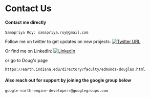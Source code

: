 # Contact Us

#### Contact me directly
```
Samapriya Roy: samapriya.roy@gmail.com
```
Follow me on twitter to get updates on new projects: [![Twitter URL](https://img.shields.io/badge/Twitter-1DA1F2?style=for-the-badge&logo=twitter&logoColor=white)](https://twitter.com/intent/follow?screen_name=samapriyaroy)

Or find me on LinkedIn: [![LinkedIn](https://img.shields.io/badge/LinkedIn-0077B5?style=for-the-badge&logo=linkedin&logoColor=white)](https://www.linkedin.com/in/samapriya/)

or go to Doug's page

```
https://earth.indiana.edu/directory/faculty/edmonds-douglas.html
```

#### Also reach out for support by joining the google group below

```
google-earth-engine-developers@googlegroups.com
```
